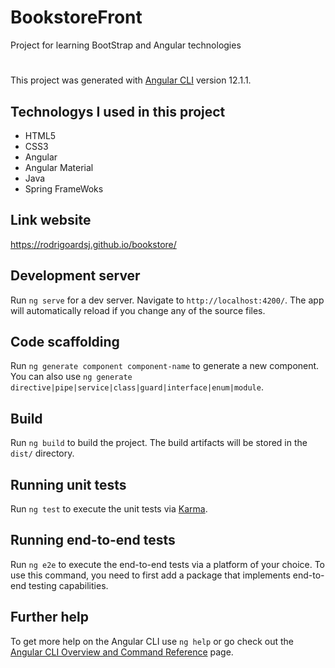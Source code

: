 # BookstoreFront
Project for learning BootStrap and Angular technologies

#

This project was generated with [Angular CLI](https://github.com/angular/angular-cli) version 12.1.1.

## Technologys I used in this project
- HTML5
- CSS3
- Angular
- Angular Material
- Java
- Spring FrameWoks

## Link website
https://rodrigoardsj.github.io/bookstore/

## Development server

Run `ng serve` for a dev server. Navigate to `http://localhost:4200/`. The app will automatically reload if you change any of the source files.

## Code scaffolding

Run `ng generate component component-name` to generate a new component. You can also use `ng generate directive|pipe|service|class|guard|interface|enum|module`.

## Build

Run `ng build` to build the project. The build artifacts will be stored in the `dist/` directory.

## Running unit tests

Run `ng test` to execute the unit tests via [Karma](https://karma-runner.github.io).

## Running end-to-end tests

Run `ng e2e` to execute the end-to-end tests via a platform of your choice. To use this command, you need to first add a package that implements end-to-end testing capabilities.

## Further help

To get more help on the Angular CLI use `ng help` or go check out the [Angular CLI Overview and Command Reference](https://angular.io/cli) page.
